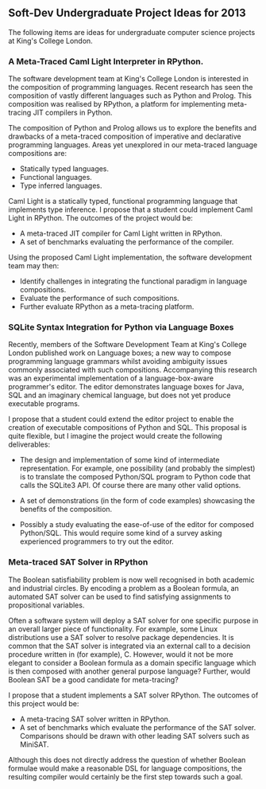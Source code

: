 ## Soft-Dev Undergraduate Project Ideas for 2013

The following items are ideas for undergraduate computer science
projects at King's College London.

### A Meta-Traced Caml Light Interpreter in RPython.

The software development team at King's College London is interested in
the composition of programming languages. Recent research has seen the
composition of vastly different languages such as Python and Prolog.
This composition was realised by RPython, a platform for implementing
meta-tracing JIT compilers in Python.

The composition of Python and Prolog allows us to explore the benefits
and drawbacks of a meta-traced composition of imperative and declarative
programming languages. Areas yet unexplored in our meta-traced language
compositions are:

 * Statically typed languages.
 * Functional languages.
 * Type inferred languages.

Caml Light is a statically typed, functional programming language that
implements type inference.  I propose that a student could implement
Caml Light in RPython. The outcomes of the project would be:

 * A meta-traced JIT compiler for Caml Light written in RPython.
 * A set of benchmarks evaluating the performance of the compiler.

Using the proposed Caml Light implementation, the software development
team may then:

 * Identify challenges in integrating the functional paradigm in language compositions.
 * Evaluate the performance of such compositions.
 * Further evaluate RPython as a meta-tracing platform.

### SQLite Syntax Integration for Python via Language Boxes

Recently, members of the Software Development Team at King's College
London published work on Language boxes; a new way to compose
programming language grammars whilst avoiding ambiguity issues commonly
associated with such compositions. Accompanying this research was an
experimental implementation of a language-box-aware programmer's editor.
The editor demonstrates language boxes for Java, SQL and an imaginary
chemical language, but does not yet produce executable programs.

I propose that a student could extend the editor project to enable the
creation of executable compositions of Python and SQL. This proposal is
quite flexible, but I imagine the project would create the following
deliverables:

 * The design and implementation of some kind of intermediate representation.
   For example, one possibility (and probably the simplest) is to translate
   the composed Python/SQL program to Python code that calls the SQLite3 API.
   Of course there are many other valid options.

 * A set of demonstrations (in the form of code examples) showcasing the
   benefits of the composition.

 * Possibly a study evaluating the ease-of-use of the editor for
   composed Python/SQL. This would require some kind of a survey asking
   experienced programmers to try out the editor.

### Meta-traced SAT Solver in RPython

The Boolean satisfiability problem is now well recognised in both
academic and industrial circles. By encoding a problem as a Boolean
formula, an automated SAT solver can be used to find satisfying
assignments to propositional variables.

Often a software system will deploy a SAT solver for one specific
purpose in an overall larger piece of functionality. For example, some
Linux distributions use a SAT solver to resolve package dependencies.
It is common that the SAT solver is integrated via an external call
to a decision procedure written in (for example), C. However, would it
not be more elegant to consider a Boolean formula as a domain specific
language which is then composed with another general purpose language?
Further, would Boolean SAT be a good candidate for meta-tracing?

I propose that a student implements a SAT solver RPython. The outcomes
of this project would be:

 * A meta-tracing SAT solver written in RPython.
 * A set of benchmarks which evaluate the performance of the SAT solver.
   Comparisons should be drawn with other leading SAT solvers such as
   MiniSAT.

Although this does not directly address the question of whether Boolean
formulae would make a reasonable DSL for language compositions, the
resulting compiler would certainly be the first step towards such a
goal.
